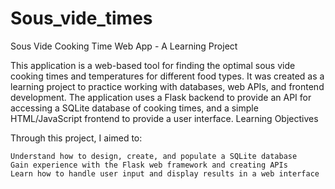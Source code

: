 # Sous_vide_times

Sous Vide Cooking Time Web App - A Learning Project

This application is a web-based tool for finding the optimal sous vide cooking times and temperatures for different food types. It was created as a learning project to practice working with databases, web APIs, and frontend development. The application uses a Flask backend to provide an API for accessing a SQLite database of cooking times, and a simple HTML/JavaScript frontend to provide a user interface.
Learning Objectives

Through this project, I aimed to:

    Understand how to design, create, and populate a SQLite database
    Gain experience with the Flask web framework and creating APIs
    Learn how to handle user input and display results in a web interface